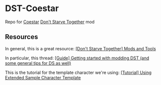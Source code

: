 # DST-Coestar
Repo for [Coestar](https://twitch.tv/coestar) [Don't Starve Together](http://dontstarvegame.com) mod

## Resources
In general, this is a great resource: [[Don't Starve Together] Mods and Tools](http://forums.kleientertainment.com/forum/79-dont-starve-together-mods-and-tools/)

In particular, this thread: [
[Guide] Getting started with modding DST (and some general tips for DS as well)](http://forums.kleientertainment.com/topic/47353-guide-getting-started-with-modding-dst-and-some-general-tips-for-ds-as-well/)

This is the tutorial for the template character we're using: [
[Tutorial] Using Extended Sample Character Template](http://forums.kleientertainment.com/topic/46849-tutorial-using-extended-sample-character-template/)
